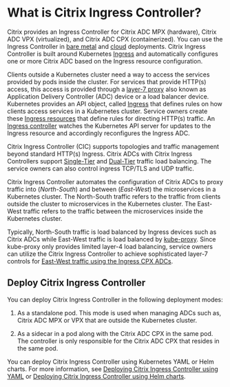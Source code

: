 # What is Citrix Ingress Controller?

Citrix provides an Ingress Controller for Citrix ADC MPX (hardware), Citrix ADC VPX (virtualized), and Citrix ADC CPX (containerized). You can use the Ingress Controller in [bare metal](https://github.com/citrix/citrix-k8s-ingress-controller/tree/master/deployment/baremetal) and [cloud](https://github.com/citrix/citrix-k8s-ingress-controller/tree/master/deployment) deployments. Citrix Ingress Controller is built around Kubernetes [Ingress](https://kubernetes.io/docs/concepts/services-networking/ingress/) and automatically configures one or more Citrix ADC based on the Ingress resource configuration.

Clients outside a Kubernetes cluster need a way to access the services provided by pods inside the cluster. For services that provide HTTP(s) access, this access is provided through a [layer-7 proxy](https://en.wikipedia.org/wiki/Proxy_server#Reverse_proxies) also known as Application Delivery Controller (ADC) device or a load balancer device. Kubernetes provides an API object, called [Ingress](https://kubernetes.io/docs/concepts/services-networking/ingress/) that defines rules on how clients access services in a Kubernetes cluster. Service owners create these [Ingress resources](https://kubernetes.io/docs/concepts/services-networking/ingress/#the-ingress-resource) that define rules for directing HTTP(s) traffic. An [Ingress controller](https://kubernetes.io/docs/concepts/services-networking/ingress/#ingress-controllers) watches the Kubernetes API server for updates to the Ingress resource and accordingly reconfigures the Ingress ADC.

Citrix Ingress Controller (CIC) supports topologies and traffic management beyond standard HTTP(s) Ingress. Citrix ADCs with Citrix Ingress Controllers support [Single-Tier](deployment-topologies.md#single-tier-topology) and [Dual-Tier](deployment-topologies.md#dual-tier-topology) traffic load balancing. The service owners can also control ingress TCP/TLS and UDP traffic.

Citrix Ingress Controller automates the configuration of Citrix ADCs to proxy traffic into (*North-South*) and between (*East-West*) the microservices in a Kubernetes cluster. The North-South traffic refers to the traffic from clients outside the cluster to microservices in the Kubernetes cluster. The East-West traffic refers to the traffic between the microservices inside the Kubernetes cluster.

Typically, North-South traffic is load balanced by Ingress devices such as Citrix ADCs while East-West traffic is load balanced by [kube-proxy](https://kubernetes.io/docs/concepts/overview/components/#kube-proxy). Since kube-proxy only provides limited layer-4 load balancing, service owners can utilize the Citrix Ingress Controller to achieve sophisticated layer-7 controls for [East-West traffic using the Ingress CPX ADCs](deployment-topologies.md#dual-tier-topology-with-hairpin-e-w-mode).

## Deploy Citrix Ingress Controller

You can deploy Citrix Ingress Controller in the following deployment modes:

1.  As a standalone pod. This mode is used when managing ADCs such as, Citrix ADC MPX or VPX that are outside the Kubernetes cluster.

1.  As a sidecar in a pod along with the Citrix ADC CPX in the same pod. The controller is only responsible for the Citrix ADC CPX that resides in the same pod.

You can deploy Citrix Ingress Controller using Kubernetes YAML or Helm charts. For more information, see [Deploying Citrix Ingress Controller using YAML](deploy/deploy-cic-yaml.md) or [Deploying Citrix Ingress Controller using Helm charts](deploy/deploy-cic-helm.md).
